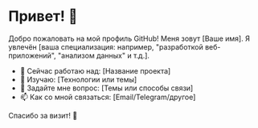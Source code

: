 # Привет! 👋

Добро пожаловать на мой профиль GitHub! Меня зовут [Ваше имя]. Я увлечён [ваша специализация: например, "разработкой веб-приложений", "анализом данных" и т.д.].

- 🔭 Сейчас работаю над: [Название проекта]
- 🌱 Изучаю: [Технологии или темы]
- 💬 Задайте мне вопрос: [Темы или способы связи]
- 📫 Как со мной связаться: [Email/Telegram/другое]

Спасибо за визит! 🚀
